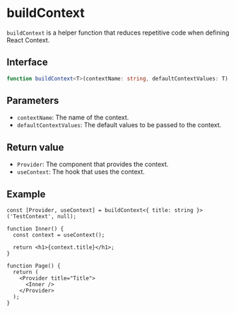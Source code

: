 # buildContext

`buildContext` is a helper function that reduces repetitive code when defining React Context.

## Interface

```ts
function buildContext<T>(contextName: string, defaultContextValues: T): [React.Provider<T>, () => T];
```

## Parameters

- `contextName`: The name of the context.
- `defaultContextValues`: The default values to be passed to the context.

## Return value

- `Provider`: The component that provides the context.
- `useContext`: The hook that uses the context.

## Example

```tsx
const [Provider, useContext] = buildContext<{ title: string }>('TestContext', null);

function Inner() {
  const context = useContext();

  return <h1>{context.title}</h1>;
}

function Page() {
  return (
    <Provider title="Title">
      <Inner />
    </Provider>
  );
}
```
